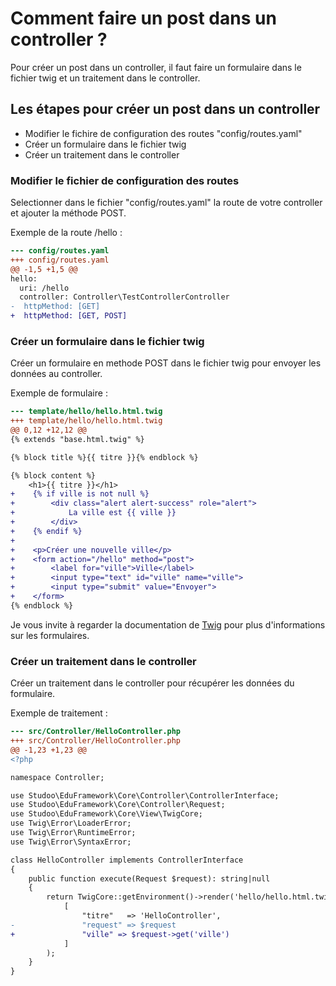 # Comment faire un post dans un controller ?

Pour créer un post dans un controller, il faut faire un formulaire dans le fichier twig et un traitement dans le controller.

## Les étapes pour créer un post dans un controller

- Modifier le fichire de configuration des routes "config/routes.yaml"
- Créer un formulaire dans le fichier twig
- Créer un traitement dans le controller

### Modifier le fichier de configuration des routes

Selectionner dans le fichier "config/routes.yaml" la route de votre controller et ajouter la méthode POST.

Exemple de la route /hello :

```diff
--- config/routes.yaml
+++ config/routes.yaml
@@ -1,5 +1,5 @@
hello:
  uri: /hello
  controller: Controller\TestControllerController
-  httpMethod: [GET]
+  httpMethod: [GET, POST]
```

### Créer un formulaire dans le fichier twig

Créer un formulaire en methode POST dans le fichier twig pour envoyer les données au controller.

Exemple de formulaire :

```diff
--- template/hello/hello.html.twig
+++ template/hello/hello.html.twig
@@ 0,12 +12,12 @@
{% extends "base.html.twig" %}

{% block title %}{{ titre }}{% endblock %}

{% block content %}
    <h1>{{ titre }}</h1>
+    {% if ville is not null %}
+        <div class="alert alert-success" role="alert">
+            La ville est {{ ville }}
+        </div>
+    {% endif %}
+
+    <p>Créer une nouvelle ville</p>
+    <form action="/hello" method="post">
+        <label for="ville">Ville</label>
+        <input type="text" id="ville" name="ville">
+        <input type="submit" value="Envoyer">
+    </form>
{% endblock %}
```

Je vous invite à regarder la documentation de [Twig](https://twig.symfony.com/doc/3.x/) pour plus d'informations sur les formulaires.

### Créer un traitement dans le controller

Créer un traitement dans le controller pour récupérer les données du formulaire.

Exemple de traitement :

```diff
--- src/Controller/HelloController.php
+++ src/Controller/HelloController.php
@@ -1,23 +1,23 @@
<?php

namespace Controller;

use Studoo\EduFramework\Core\Controller\ControllerInterface;
use Studoo\EduFramework\Core\Controller\Request;
use Studoo\EduFramework\Core\View\TwigCore;
use Twig\Error\LoaderError;
use Twig\Error\RuntimeError;
use Twig\Error\SyntaxError;

class HelloController implements ControllerInterface
{
	public function execute(Request $request): string|null
	{
		return TwigCore::getEnvironment()->render('hello/hello.html.twig',
		    [
		        "titre"   => 'HelloController',
- 		        "request" => $request
+ 		        "ville" => $request->get('ville')
		    ]
		);
	}
}
```

